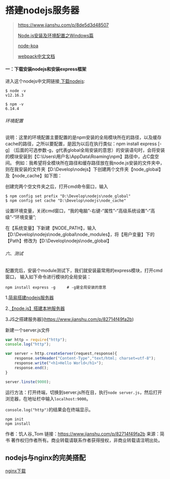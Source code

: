 # 搭建nodejs服务器

> https://www.jianshu.com/p/8de5d3d48507
>
> [Node.js安装及环境配置之Windows篇](https://www.cnblogs.com/liuqiyun/p/8133904.html)
>
> [node-koa](https://github.com/Hansen-hjs/node-koa)
>
> [webpack中文文档](https://www.webpackjs.com/)

#### 一：下载安装nodejs和安装express框架

进入这个nodejs中文网链接[ 下载nodejs](https://nodejs.org/en/download/):

```shell
$ node -v
v12.16.3

$ npm -v
6.14.4
```



###### 环境配置

说明：这里的环境配置主要配置的是npm安装的全局模块所在的路径，以及缓存cache的路径，之所以要配置，是因为以后在执行类似：npm install express [-g] （后面的可选参数-g，g代表global全局安装的意思）的安装语句时，会将安装的模块安装到【C:\Users\用户名\AppData\Roaming\npm】路径中，占C盘空间。
例如：我希望将全模块所在路径和缓存路径放在我node.js安装的文件夹中，则在我安装的文件夹【D:\Develop\nodejs】下创建两个文件夹【node_global】及【node_cache】如下图：

创建完两个空文件夹之后，打开cmd命令窗口，输入

```shell
$ npm config set prefix "D:\Develop\nodejs\node_global"
$ npm config set cache "D:\Develop\nodejs\node_cache"
```

设置环境变量，关闭cmd窗口，“我的电脑”-右键-“属性”-“高级系统设置”-“高级”-“环境变量”;

在【系统变量】下新建【NODE_PATH】，输入【D:\Develop\nodejs\node_global\node_modules】，将【用户变量】下的【Path】修改为【D:\Develop\nodejs\node_global】



###### 六、测试

配置完后，安装个module测试下，我们就安装最常用的express模块，打开cmd窗口，
输入如下命令进行模块的全局安装：

```
npm install express -g     # -g是全局安装的意思
```



1.[简易搭建nodejs服务器](https://www.jianshu.com/p/8de5d3d48507)

2.[【node.js】搭建本地服务器](https://blog.csdn.net/w390058785/article/details/79726905)

3.JS之搭建服务器](https://www.jianshu.com/p/82714f49fa2b)

新建一个server.js文件

```jsx
var http = require("http");
console.log("http");

var server = http.createServer(request,response){
    response.setHeader("Content-Type","text/html; charset=utf-8");
    response.write("<h1>Hello World</h1>");
    response.end();
}

server.linste(9000);
```

运行方法：打开终端，切换到server.js所在目，执行`node server.js`，然后打开浏览器，在地址栏中输入`localhost:9000`。

`console.log("http")`的结果会在终端显示。





```shell
npm init
npm install
```





作者：饥人谷_Tom
链接：https://www.jianshu.com/p/82714f49fa2b
来源：简书
著作权归作者所有。商业转载请联系作者获得授权，非商业转载请注明出处。



## nodejs与nginx的完美搭配

[nginx下载](http://nginx.org/en/download.html)